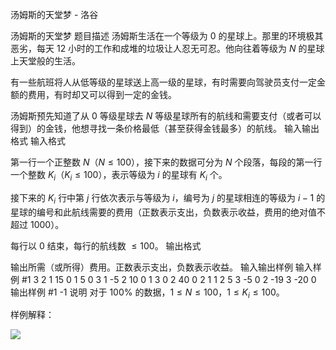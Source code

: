 



汤姆斯的天堂梦 - 洛谷














汤姆斯的天堂梦
题目描述
汤姆斯生活在一个等级为 $0$ 的星球上。那里的环境极其恶劣，每天 $12$ 小时的工作和成堆的垃圾让人忍无可忍。他向往着等级为 $N$ 的星球上天堂般的生活。

有一些航班将人从低等级的星球送上高一级的星球，有时需要向驾驶员支付一定金额的费用，有时却又可以得到一定的金钱。

汤姆斯预先知道了从 $0$ 等级星球去 $N$ 等级星球所有的航线和需要支付（或者可以得到）的金钱，他想寻找一条价格最低（甚至获得金钱最多）的航线。
输入输出格式
输入格式

第一行一个正整数 $N$（$N \le 100$），接下来的数据可分为 $N$ 个段落，每段的第一行一个整数 $K_i$（$K_i \le 100$），表示等级为 $i$ 的星球有 $K_i$ 个。

接下来的 $K_i$ 行中第 $j$ 行依次表示与等级为 $i$，编号为 $j$ 的星球相连的等级为 $i - 1$ 的星球的编号和此航线需要的费用（正数表示支出，负数表示收益，费用的绝对值不超过 $1000$）。

每行以 $0$ 结束，每行的航线数 $\le 100$。
输出格式

输出所需（或所得）费用。正数表示支出，负数表示收益。
输入输出样例
输入样例 #1
3
2
1 15 0
1 5 0
3
1 -5 2 10 0
1 3 0
2 40 0
2
1 1 2 5 3 -5 0
2 -19 3 -20 0
输出样例 #1
-1
说明
对于 $100 \%$ 的数据，$1 \le N \le 100$，$1 \le K_i \le 100$。

样例解释：

![](https://cdn.luogu.com.cn/upload/image_hosting/x085ukra.png)






